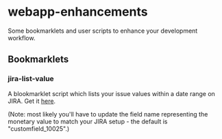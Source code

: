 # webapp-enhancements
Some bookmarklets and user scripts to enhance your development workflow.

## Bookmarklets

### jira-list-value

A blookmarklet script which lists your issue values within a date range on JIRA. Get it [here](/src/jira-list-value/dist/bookmarklet.html).

(Note: most likely you'll have to update the field name representing the monetary value to match your JIRA setup - the default is "customfield_10025".)